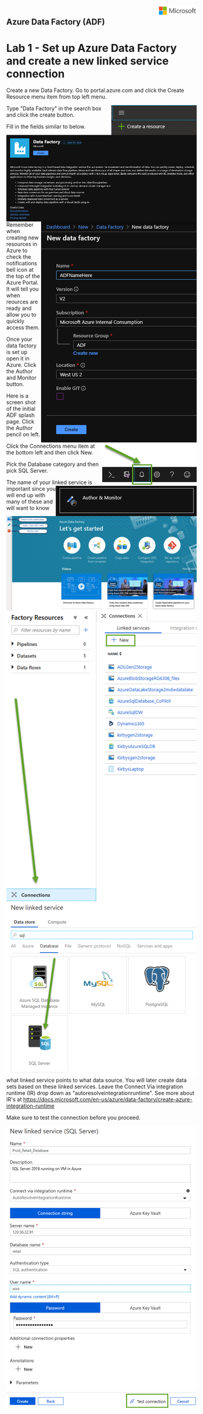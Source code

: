 <img style="float: right;" src="../../graphics/solutions-microsoft-logo-small.png">

## Azure Data Factory (ADF) 
# Lab 1 - Set up Azure Data Factory and create a new linked service connection

Create a new Data Factory.  Go to portal.azure.com and click the Create Resource menu item from top left menu.

<img style="float: right;" src="../../graphics/createresource.png">

Type "Data Factory" in the search box and click the create button.

<img style="float: right;" src="../../graphics/DataFactory.png">

Fill in the fields similar to below.

<img style="float: right;" src="../../graphics/createadf.png">

Remember when creating new resources in Azure to check the notifications bell icon at the top of the Azure Portal. It will tell you when reources are ready and allow you to quickly access them. 

<img style="float: right;" src="../../graphics/notificationbell.png">

Once your data factory is set up open it in Azure. Click the Author and Monitor button.

<img style="float: right;" src="../../graphics/adfauthor.png">

Here is a screen shot of the initial ADF splash page. Click the Author pencil on left.

<img style="float: right;" src="../../graphics/adfsplash.png">

Click the Connections menu item at the bottom left and then click New.

<img style="float: right;" src="../../graphics/adfconnections.png">

Pick the Database category and then pick SQL Server.

<img style="float: right;" src="../../graphics/adflinkedservicesql.png">

The name of your linked service is important since you will end up with many of these and will want to know what linked service points to what data source.
You will later create data sets based on these linked services. 
Leave the Connect Via integration runtime (IR) drop down as "autoresolveintegrationruntime".  See more about IR's at https://docs.microsoft.com/en-us/azure/data-factory/create-azure-integration-runtime

Make sure to test the connection before you proceed.

<img style="float: right;" src="../../graphics/adfsqllinkedservice.png">

